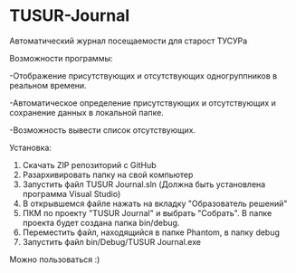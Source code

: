 # TUSUR-Journal
 Автоматический журнал посещаемости для старост ТУСУРа


Возможности программы:

 -Отображение присутствующих и отсутствующих одногруппников в реальном времени.
 
 -Автоматическое определение присутствующих и отсутствующих и сохранение данных в локальной папке.
 
 -Возможность вывести список отсутствующих.
 
 
Установка:
 
 1. Скачать ZIP репозиторий с GitHub
 2. Разархивировать папку на свой компьютер
 3. Запустить файл TUSUR Journal.sln (Должна быть установлена программа Visual Studio)
 4. В открывшемся файле нажать на вкладку "Образователь решений"
 5. ПКМ по проекту "TUSUR Journal" и выбрать "Собрать". В папке проекта будет создана папка bin/debug.
 6. Переместить файл, находящийся в папке Phantom, в папку debug
 7. Запустить файл bin/Debug/TUSUR Journal.exe
 
 Можно пользоваться :)
